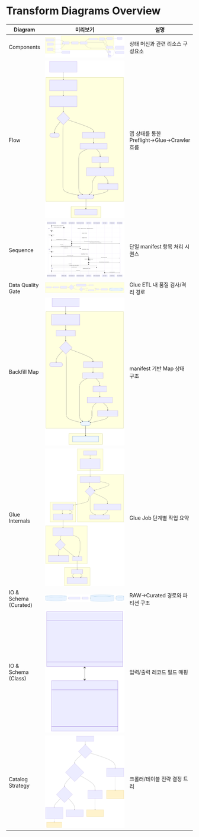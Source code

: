 # Transform Diagrams Overview

<table style="width:100%; table-layout:fixed;">
  <thead>
    <tr>
      <th style="width:15%;">Diagram</th>
      <th style="width:55%;">미리보기</th>
      <th style="width:30%;">설명</th>
    </tr>
  </thead>
  <tbody>
    <tr>
      <td>Components</td>
      <td><img src="01-components-1.svg" alt="Components" style="width:100%;" /></td>
      <td>상태 머신과 관련 리소스 구성요소</td>
    </tr>
    <tr>
      <td>Flow</td>
      <td><img src="02-flow-1.svg" alt="Flow" style="width:100%;" /></td>
      <td>맵 상태를 통한 Preflight→Glue→Crawler 흐름</td>
    </tr>
    <tr>
      <td>Sequence</td>
      <td><img src="03-sequence-1.svg" alt="Sequence" style="width:100%;" /></td>
      <td>단일 manifest 항목 처리 시퀀스</td>
    </tr>
    <tr>
      <td>Data Quality Gate</td>
      <td><img src="04-data-quality-gate-1.svg" alt="DQ Gate" style="width:100%;" /></td>
      <td>Glue ETL 내 품질 검사/격리 경로</td>
    </tr>
    <tr>
      <td>Backfill Map</td>
      <td><img src="05-backfill-map-1.svg" alt="Backfill" style="width:100%;" /></td>
      <td>manifest 기반 Map 상태 구조</td>
    </tr>
    <tr>
      <td>Glue Internals</td>
      <td><img src="06-glue-job-internals-1.svg" alt="Glue Internals" style="width:100%;" /></td>
      <td>Glue Job 단계별 작업 요약</td>
    </tr>
    <tr>
      <td>IO &amp; Schema (Curated)</td>
      <td><img src="07-io-and-schema-1.svg" alt="IO Curated" style="width:100%;" /></td>
      <td>RAW→Curated 경로와 파티션 구조</td>
    </tr>
    <tr>
      <td>IO &amp; Schema (Class)</td>
      <td><img src="07-io-and-schema-2.svg" alt="IO Class" style="width:100%;" /></td>
      <td>입력/출력 레코드 필드 매핑</td>
    </tr>
    <tr>
      <td>Catalog Strategy</td>
      <td><img src="08-catalog-strategy-1.svg" alt="Catalog" style="width:100%;" /></td>
      <td>크롤러/테이블 전략 결정 트리</td>
    </tr>
  </tbody>
</table>

